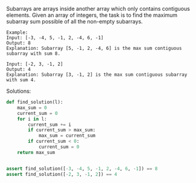 Subarrays are arrays inside another array which only contains contiguous elements.
Given an array of integers, the task is to find the maximum subarray sum possible of all the non-empty subarrays.
```
Example:
Input: [-3, -4, 5, -1, 2, -4, 6, -1]
Output: 8
Explanation: Subarray [5, -1, 2, -4, 6] is the max sum contiguous subarray with sum 8.

Input: [-2, 3, -1, 2]
Output: 4
Explanation: Subarray [3, -1, 2] is the max sum contiguous subarray with sum 4.
```

Solutions:
```python
def find_solution(l):
    max_sum = 0
    current_sum = 0
    for i in l:
        current_sum += i
        if current_sum > max_sum:
            max_sum = current_sum
        if current_sum < 0:
            current_sum = 0
    return max_sum


assert find_solution([-3, -4, 5, -1, 2, -4, 6, -1]) == 8
assert find_solution([-2, 3, -1, 2]) == 4
```